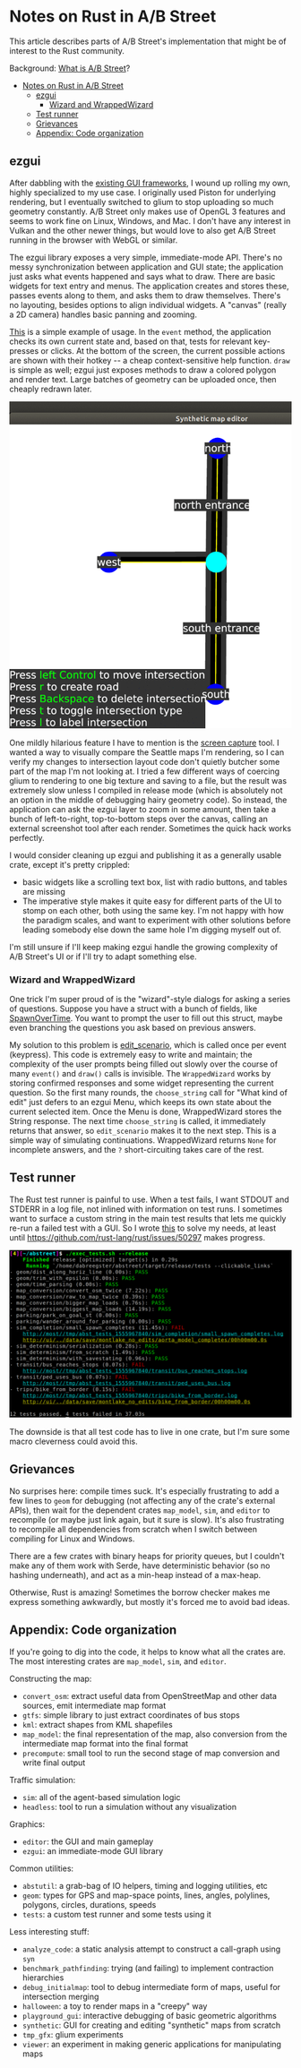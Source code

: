 # Notes on Rust in A/B Street

This article describes parts of A/B Street's implementation that might be of
interest to the Rust community.

Background:
[What is A/B Street](https://github.com/dabreegster/abstreet/blob/master/docs/articles/features/article.md)?

<!--ts-->

- [Notes on Rust in A/B Street](#notes-on-rust-in-ab-street)
  - [ezgui](#ezgui)
    - [Wizard and WrappedWizard](#wizard-and-wrappedwizard)
  - [Test runner](#test-runner)
  - [Grievances](#grievances)
  - [Appendix: Code organization](#appendix-code-organization)

<!-- Added by: dabreegster, at: Mon Apr 22 15:46:36 PDT 2019 -->

<!--te-->

## ezgui

After dabbling with the [existing GUI frameworks](http://areweguiyet.com/), I
wound up rolling my own, highly specialized to my use case. I originally used
Piston for underlying rendering, but I eventually switched to glium to stop
uploading so much geometry constantly. A/B Street only makes use of OpenGL 3
features and seems to work fine on Linux, Windows, and Mac. I don't have any
interest in Vulkan and the other newer things, but would love to also get A/B
Street running in the browser with WebGL or similar.

The ezgui library exposes a very simple, immediate-mode API. There's no messy
synchronization between application and GUI state; the application just asks
what events happened and says what to draw. There are basic widgets for text
entry and menus. The application creates and stores these, passes events along
to them, and asks them to draw themselves. There's no layouting, besides options
to align individual widgets. A "canvas" (really a 2D camera) handles basic
panning and zooming.

[This](https://github.com/dabreegster/abstreet/blob/eae301ee1bde247be5a2b067f6a4eadaa68aa6e7/synthetic/src/main.rs)
is a simple example of usage. In the `event` method, the application checks its
own current state and, based on that, tests for relevant key-presses or clicks.
At the bottom of the screen, the current possible actions are shown with their
hotkey -- a cheap context-sensitive help function. `draw` is simple as well;
ezgui just exposes methods to draw a colored polygon and render text. Large
batches of geometry can be uploaded once, then cheaply redrawn later.

![](hotkeys.gif)

One mildly hilarious feature I have to mention is the
[screen capture](https://github.com/dabreegster/abstreet/blob/eae301ee1bde247be5a2b067f6a4eadaa68aa6e7/ezgui/src/widgets/screenshot.rs)
tool. I wanted a way to visually compare the Seattle maps I'm rendering, so I
can verify my changes to intersection layout code don't quietly butcher some
part of the map I'm not looking at. I tried a few different ways of coercing
glium to rendering to one big texture and saving to a file, but the result was
extremely slow unless I compiled in release mode (which is absolutely not an
option in the middle of debugging hairy geometry code). So instead, the
application can ask the ezgui layer to zoom in some amount, then take a bunch of
left-to-right, top-to-bottom steps over the canvas, calling an external
screenshot tool after each render. Sometimes the quick hack works perfectly.

I would consider cleaning up ezgui and publishing it as a generally usable
crate, except it's pretty crippled:

- basic widgets like a scrolling text box, list with radio buttons, and tables
  are missing
- The imperative style makes it quite easy for different parts of the UI to
  stomp on each other, both using the same key. I'm not happy with how the
  paradigm scales, and want to experiment with other solutions before leading
  somebody else down the same hole I'm digging myself out of.

I'm still unsure if I'll keep making ezgui handle the growing complexity of A/B
Street's UI or if I'll try to adapt something else.

### Wizard and WrappedWizard

One trick I'm super proud of is the "wizard"-style dialogs for asking a series
of questions. Suppose you have a struct with a bunch of fields, like
[SpawnOverTime](https://github.com/dabreegster/abstreet/blob/eae301ee1bde247be5a2b067f6a4eadaa68aa6e7/sim/src/make/scenario.rs).
You want to prompt the user to fill out this struct, maybe even branching the
questions you ask based on previous answers.

My solution to this problem is
[edit_scenario](https://github.com/dabreegster/abstreet/blob/eae301ee1bde247be5a2b067f6a4eadaa68aa6e7/editor/src/plugins/edit/scenarios.rs),
which is called once per event (keypress). This code is extremely easy to write
and maintain; the complexity of the user prompts being filled out slowly over
the course of many `event()` and `draw()` calls is invisible. The
`WrappedWizard` works by storing confirmed responses and some widget
representing the current question. So the first many rounds, the `choose_string`
call for "What kind of edit" just defers to an ezgui Menu, which keeps its own
state about the current selected item. Once the Menu is done, WrappedWizard
stores the String response. The next time `choose_string` is called, it
immediately returns that answer, so `edit_scenario` makes it to the next step.
This is a simple way of simulating continuations. WrappedWizard returns `None`
for incomplete answers, and the `?` short-circuiting takes care of the rest.

## Test runner

The Rust test runner is painful to use. When a test fails, I want STDOUT and
STDERR in a log file, not inlined with information on test runs. I sometimes
want to surface a custom string in the main test results that lets me quickly
re-run a failed test with a GUI. So I wrote
[this](https://github.com/dabreegster/abstreet/blob/eae301ee1bde247be5a2b067f6a4eadaa68aa6e7/tests/src/runner.rs)
to solve my needs, at least until https://github.com/rust-lang/rust/issues/50297
makes progress.

![](tests.gif)

The downside is that all test code has to live in one crate, but I'm sure some
macro cleverness could avoid this.

## Grievances

No surprises here: compile times suck. It's especially frustrating to add a few
lines to `geom` for debugging (not affecting any of the crate's external APIs),
then wait for the dependent crates `map_model`, `sim`, and `editor` to recompile
(or maybe just link again, but it sure is slow). It's also frustrating to
recompile all dependencies from scratch when I switch between compiling for
Linux and Windows.

There are a few crates with binary heaps for priority queues, but I couldn't
make any of them work with Serde, have deterministic behavior (so no hashing
underneath), and act as a min-heap instead of a max-heap.

Otherwise, Rust is amazing! Sometimes the borrow checker makes me express
something awkwardly, but mostly it's forced me to avoid bad ideas.

## Appendix: Code organization

If you're going to dig into the code, it helps to know what all the crates are.
The most interesting crates are `map_model`, `sim`, and `editor`.

Constructing the map:

- `convert_osm`: extract useful data from OpenStreetMap and other data sources,
  emit intermediate map format
- `gtfs`: simple library to just extract coordinates of bus stops
- `kml`: extract shapes from KML shapefiles
- `map_model`: the final representation of the map, also conversion from the
  intermediate map format into the final format
- `precompute`: small tool to run the second stage of map conversion and write
  final output

Traffic simulation:

- `sim`: all of the agent-based simulation logic
- `headless`: tool to run a simulation without any visualization

Graphics:

- `editor`: the GUI and main gameplay
- `ezgui`: an immediate-mode GUI library

Common utilities:

- `abstutil`: a grab-bag of IO helpers, timing and logging utilities, etc
- `geom`: types for GPS and map-space points, lines, angles, polylines,
  polygons, circles, durations, speeds
- `tests`: a custom test runner and some tests using it

Less interesting stuff:

- `analyze_code`: a static analysis attempt to construct a call-graph using
  `syn`
- `benchmark_pathfinding`: trying (and failing) to implement contraction
  hierarchies
- `debug_initialmap`: tool to debug intermediate form of maps, useful for
  intersection merging
- `halloween`: a toy to render maps in a "creepy" way
- `playground_gui`: interactive debugging of basic geometric algorithms
- `synthetic`: GUI for creating and editing "synthetic" maps from scratch
- `tmp_gfx`: glium experiments
- `viewer`: an experiment in making generic applications for manipulating maps
